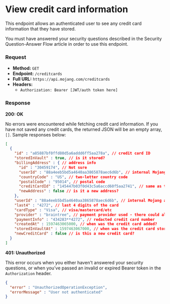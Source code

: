 # View credit card information
This endpoint allows an authenticated user to see any credit card information that they have stored.

You must have answered your security questions described in the Security Question-Answer Flow article in order to use this endpoint.

### Request
- **Method:** `GET`
- **Endpoint:** `/creditcards`
- **Full URL:** `https://api.mojang.com/creditcards`
- **Headers:**
    - `Authorization: Bearer [JWT/auth token here]`

### Response
**200: OK**

No errors were encountered while fetching credit card information. If you have not saved any credit cards, the returned JSON will be an empty array, `[]`. Sample responses below:

```json
[
  {
    "id" : "a85887bf0ffd80d5a6addd6ff5aa278a", // credit card ID
    "storedInVault" : true, // is it stored?
    "billingAddress" : { // address info
      "id" : "30459174", // Not sure
      "userId" : "88a4eeb5bd5a4640aa3865878aec6d6b", // internal Mojang account identifier (NOT UUID)
      "countryCode" : "US", // two-letter country code
      "postalCode" : "95014", // postal code
      "creditCardId" : "145447b03f0d43c5a6accd60f5aa2741", // same as the "id" key we saw above
      "newAddress" : false // is it a new address?
    },
    "userId" : "88a4eeb5bd5a4640aa3865878aec6d6b", // internal Mojang account identifier
    "last4" : "4272", // last 4 digits of the card
    "cardType" : "Visa", // visa/mastercard/etc
    "provider" : "braintree", // payment provider used - there could also be be "moneybookers", "ayden", "skrill", "dibs", "paypal"
    "paymentInfo" : "434283**4272", // redacted credit card number
    "createdAt" : 1597463065000, // when was the credit card added?
    "storedInVaultAt" : 1597463067000, // when was the credit card stored?
    "newCreditCard" : false // is this a new credit card?
  }
]
```

**401: Unauthorized**

This error occurs when you either haven't answered your security questions, or when you've passed an invalid or expired Bearer token in the `Authorization` header.

```json
{
  "error" : "UnauthorizedOperationException",
  "errorMessage" : "User not authenticated"
}
```
